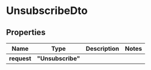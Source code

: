 
# UnsubscribeDto

## Properties

Name | Type | Description | Notes
------------ | ------------- | ------------- | -------------
**request** | **"Unsubscribe"** |  | 



